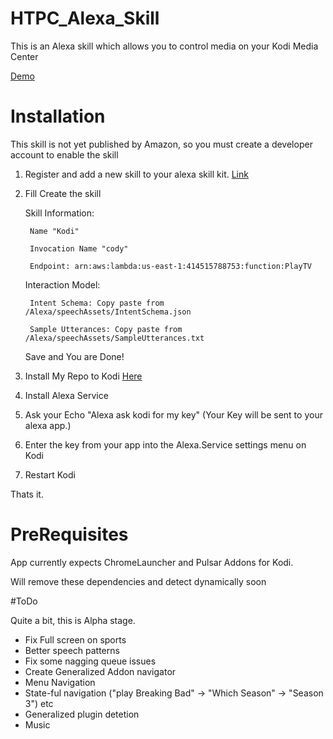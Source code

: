 # HTPC_Alexa_Skill

This is an Alexa skill which allows you to control media on your Kodi Media Center

[Demo](https://vid.me/ZLU9)

# Installation

This skill is not yet published by Amazon, so you must create a developer account to enable the skill

1. Register and add a new skill to your alexa skill kit. [Link](https://developer.amazon.com/edw/home.html#/skills/list)

2. Fill Create the skill
 
      Skill Information:

        Name "Kodi"
        
        Invocation Name "cody"
        
        Endpoint: arn:aws:lambda:us-east-1:414515788753:function:PlayTV
        
      Interaction Model:
      
        Intent Schema: Copy paste from /Alexa/speechAssets/IntentSchema.json
        
        Sample Utterances: Copy paste from /Alexa/speechAssets/SampleUtterances.txt
        
      Save and You are Done!
  
3. Install My Repo to Kodi [Here](https://github.com/rsummers618/HTPC_Alexa_Skill/raw/master/Kodi/zips/repository.rsummers618/repository.rsummers618-1.0.zip)
  
3. Install Alexa Service 

4. Ask your Echo "Alexa ask kodi for my key"  (Your Key will be sent to your alexa app.)
  
5. Enter the key from your app into the Alexa.Service settings menu on Kodi

6. Restart Kodi 

Thats it.

# PreRequisites

  App currently expects ChromeLauncher and Pulsar Addons for Kodi.
  
  Will remove these dependencies and detect dynamically soon

#ToDo

Quite a bit, this is Alpha stage.

* Fix Full screen on sports
* Better speech patterns
* Fix some nagging queue issues
* Create Generalized Addon navigator
* Menu Navigation
* State-ful navigation ("play Breaking Bad" -> "Which Season" -> "Season 3") etc
* Generalized plugin detetion
* Music

